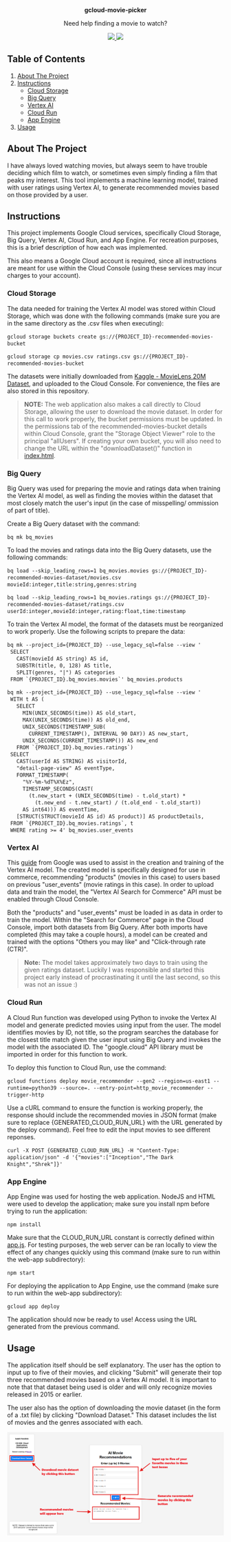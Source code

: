 <!-- HEADER -->
<div align="center">
  <p><b>gcloud-movie-picker</b></p>
  <p>Need help finding a movie to watch?</p>
  <p>
    <a href="https://hendrick-cis655-finalproject.ue.r.appspot.com/">
      <img src="https://img.shields.io/badge/Click_here_to_use_application!-blue?style=for-the-badge&">
    </a>
    <a href="https://www.youtube.com/">
      <img src="https://img.shields.io/badge/Presentation-red?style=for-the-badge&logo=youtube">
    </a>
  </p>
</div>



<!-- TABLE OF CONTENTS -->
## Table of Contents
<ol>
  <li>
    <a href="#about-the-project">About The Project</a>
  </li>
  <li>
    <a href="#instructions">Instructions</a>
    <ul>
      <li><a href="#cloud-storage">Cloud Storage</a></li>
      <li><a href="#big-query">Big Query</a></li>
      <li><a href="#vertex-ai">Vertex AI</a></li>
      <li><a href="#cloud-run">Cloud Run</a></li>
      <li><a href="#app-engine">App Engine</a></li>
    </ul>
  </li>
  <li><a href="#usage">Usage</a></li>
</ol>



<!-- ABOUT THE PROJECT -->
## About The Project

I have always loved watching movies, but always seem to have trouble deciding which film to watch, or sometimes even simply finding a film that peaks my interest. This tool implements a machine learning model, trained with user ratings using Vertex AI, to generate recommended movies based on those provided by a user.



<!-- GETTING STARTED -->
## Instructions

This project implements Google Cloud services, specifically Cloud Storage, Big Query, Vertex AI, Cloud Run, and App Engine. For recreation purposes, this is a brief description of how each was implemented.

This also means a Google Cloud account is required, since all instructions are meant for use within the Cloud Console (using these services may incur charges to your account).

### Cloud Storage

The data needed for training the Vertex AI model was stored within Cloud Storage, which was done with the following commands (make sure you are in the same directory as the .csv files when executing):

```
gcloud storage buckets create gs://{PROJECT_ID}-recommended-movies-bucket
```
```
gcloud storage cp movies.csv ratings.csv gs://{PROJECT_ID}-recommended-movies-bucket
```

The datasets were initially downloaded from [Kaggle - MovieLens 20M Dataset](https://www.kaggle.com/datasets/grouplens/movielens-20m-dataset), and uploaded to the Cloud Console. For convenience, the files are also stored in this repository.

> **NOTE:** The web application also makes a call directly to Cloud Storage, allowing the user to download the movie dataset. In order for this call to work properly, the bucket permissions must be updated. In the permissions tab of the recommended-movies-bucket details within Cloud Console, grant the "Storage Object Viewer" role to the principal "allUsers". If creating your own bucket, you will also need to change the URL within the "downloadDataset()" function in [index.html](web-app/public/index.html).

### Big Query

Big Query was used for preparing the movie and ratings data when training the Vertex AI model, as well as finding the movies within the dataset that most closely match the user's input (in the case of misspelling/ ommission of part of title). 

Create a Big Query dataset with the command:

```
bq mk bq_movies
```

To load the movies and ratings data into the Big Query datasets, use the following commands:

```
bq load --skip_leading_rows=1 bq_movies.movies gs://{PROJECT_ID}-recommended-movies-dataset/movies.csv movieId:integer,title:string,genres:string
```

```
bq load --skip_leading_rows=1 bq_movies.ratings gs://{PROJECT_ID}-recommended-movies-dataset/ratings.csv userId:integer,movieId:integer,rating:float,time:timestamp
```

To train the Vertex AI model, the format of the datasets must be reorganized to work properly. Use the following scripts to prepare the data:

```
bq mk --project_id={PROJECT_ID} --use_legacy_sql=false --view '
 SELECT
   CAST(movieId AS string) AS id,
   SUBSTR(title, 0, 128) AS title,
   SPLIT(genres, "|") AS categories
 FROM `{PROJECT_ID}.bq_movies.movies`' bq_movies.products
```

```
bq mk --project_id={PROJECT_ID} --use_legacy_sql=false --view '
 WITH t AS (
   SELECT
     MIN(UNIX_SECONDS(time)) AS old_start,
     MAX(UNIX_SECONDS(time)) AS old_end,
     UNIX_SECONDS(TIMESTAMP_SUB(
       CURRENT_TIMESTAMP(), INTERVAL 90 DAY)) AS new_start,
     UNIX_SECONDS(CURRENT_TIMESTAMP()) AS new_end
   FROM `{PROJECT_ID}.bq_movies.ratings`)
 SELECT
   CAST(userId AS STRING) AS visitorId,
   "detail-page-view" AS eventType,
   FORMAT_TIMESTAMP(
     "%Y-%m-%dT%X%Ez",
     TIMESTAMP_SECONDS(CAST(
       (t.new_start + (UNIX_SECONDS(time) - t.old_start) *
         (t.new_end - t.new_start) / (t.old_end - t.old_start))
     AS int64))) AS eventTime,
   [STRUCT(STRUCT(movieId AS id) AS product)] AS productDetails,
 FROM `{PROJECT_ID}.bq_movies.ratings`, t
 WHERE rating >= 4' bq_movies.user_events
```

### Vertex AI

This [guide](https://cloud.google.com/retail/docs/movie-rec-tutorial) from Google was used to assist in the creation and training of the Vertex AI model. The created model is specifically designed for use in commerce, recommending "products" (movies in this case) to users based on previous "user_events" (movie ratings in this case). In order to upload data and train the model, the "Vertex AI Search for Commerce" API must be enabled through Cloud Console.

Both the "products" and "user_events" must be loaded in as data in order to train the model. Within the "Search for Commerce" page in the Cloud Console, import both datasets from Big Query. After both imports have completed (this may take a couple hours), a model can be created and trained with the options "Others you may like" and "Click-through rate (CTR)".

> **Note:** The model takes approximately two days to train using the given ratings dataset. Luckily I was responsible and started this project early instead of procrastinating it until the last second, so this was not an issue :)

### Cloud Run

A Cloud Run function was developed using Python to invoke the Vertex AI model and generate predicted movies using input from the user. The model identifies movies by ID, not title, so the program searches the database for the closest title match given the user input using Big Query and invokes the model with the associated ID. The "google.cloud" API library must be imported in order for this function to work.

To deploy this function to Cloud Run, use the command:

```
gcloud functions deploy movie_recommender --gen2 --region=us-east1 --runtime=python39 --source=. --entry-point=http_movie_recommender --trigger-http
```

Use a cURL command to ensure the function is working properly, the response should include the recommended movies in JSON format (make sure to replace {GENERATED_CLOUD_RUN_URL} with the URL generated by the deploy command). Feel free to edit the input movies to see different reponses. 

```
curl -X POST {GENERATED_CLOUD_RUN_URL} -H "Content-Type: application/json" -d '{"movies":["Inception","The Dark Knight","Shrek"]}'
```

### App Engine

App Engine was used for hosting the web application. NodeJS and HTML were used to develop the application; make sure you install npm before trying to run the application:

```
npm install
```

Make sure that the CLOUD_RUN_URL constant is correctly defined within [app.js](web-app/app.js). For testing purposes, the web server can be ran locally to view the effect of any changes quickly using this command (make sure to run within the web-app subdirectory):

```
npm start
```

For deploying the application to App Engine, use the command (make sure to run within the web-app subdirectory):

```
gcloud app deploy
```

The application should now be ready to use! Access using the URL generated from the previous command.



<!-- USAGE EXAMPLES -->
## Usage

The application itself should be self explanatory. The user has the option to input up to five of their movies, and clicking "Submit" will generate their top three recommended movies based on a Vertex AI model. It is important to note that that dataset being used is older and will only recognize movies released in 2015 or earlier.

The user also has the option of downloading the movie dataset (in the form of a .txt file) by clicking "Download Dataset." This dataset includes the list of movies and the genres associated with each.

![Usage](screenshots/usage.png)